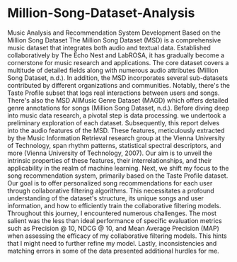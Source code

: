 # Million-Song-Dataset-Analysis  


Music Analysis and Recommendation System Development Based on the Million Song Dataset
The Million Song Dataset (MSD) is a comprehensive music dataset that integrates both 
audio and textual data. Established collaboratively by The Echo Nest and LabROSA, it has 
gradually become a cornerstone for music research and applications. The core dataset 
covers a multitude of detailed fields along with numerous audio attributes (Million Song 
Dataset, n.d.).
In addition, the MSD incorporates several sub-datasets contributed by different organizations 
and communities. Notably, there's the Taste Profile subset that logs real interactions 
between users and songs. There's also the MSD AllMusic Genre Dataset (MAGD) which 
offers detailed genre annotations for songs (Million Song Dataset, n.d.).
Before diving deep into music data research, a pivotal step is data processing. we undertook 
a preliminary exploration of each dataset. Subsequently, this report delves into the audio 
features of the MSD. These features, meticulously extracted by the Music Information 
Retrieval research group at the Vienna University of Technology, span rhythm patterns, 
statistical spectral descriptors, and more (Vienna University of Technology, 2007). Our aim is 
to unveil the intrinsic properties of these features, their interrelationships, and their 
applicability in the realm of machine learning.
Next, we shift my focus to the song recommendation system, primarily based on the Taste 
Profile dataset. Our goal is to offer personalized song recommendations for each user 
through collaborative filtering algorithms. This necessitates a profound understanding of the 
dataset's structure, its unique songs and user information, and how to efficiently train the 
collaborative filtering models.
Throughout this journey, I encountered numerous challenges. The most salient was the less 
than ideal performance of specific evaluation metrics such as Precision @ 10, NDCG @ 10, 
and Mean Average Precision (MAP) when assessing the efficacy of my collaborative filtering 
models. This hints that I might need to further refine my model. Lastly, inconsistencies and 
matching errors in some of the data presented additional hurdles for me.
